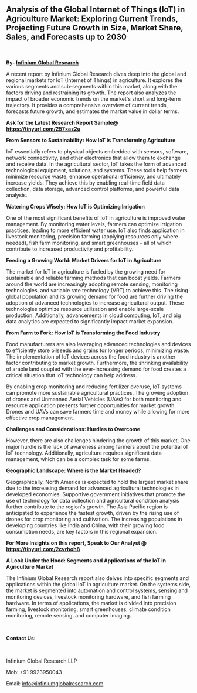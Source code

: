 <h2><strong>Analysis of the Global Internet of Things (IoT) in Agriculture Market: Exploring Current Trends, Projecting Future Growth in Size, Market Share, Sales, and Forecasts up to 2030</strong></h2>
<p>&nbsp;</p>
<p><strong>By- </strong><a href="https://www.infiniumglobalresearch.com"><strong>Infinium Global Research</strong></a></p>
<p>A recent report by Infinium Global Research dives deep into the global and regional markets for IoT (Internet of Things) in agriculture. It explores the various segments and sub-segments within this market, along with the factors driving and restraining its growth. The report also analyzes the impact of broader economic trends on the market's short and long-term trajectory. It provides a comprehensive overview of current trends, forecasts future growth, and estimates the market value in dollar terms.</p>
<p><strong>Ask for the Latest Research Report Sample@ </strong><a href="https://tinyurl.com/257xaz2u"><strong>https://tinyurl.com/257xaz2u</strong></a></p>
<p><strong>From Sensors to Sustainability: How IoT is Transforming Agriculture</strong></p>
<p>IoT essentially refers to physical objects embedded with sensors, software, network connectivity, and other electronics that allow them to exchange and receive data. In the agricultural sector, IoT takes the form of advanced technological equipment, solutions, and systems. These tools help farmers minimize resource waste, enhance operational efficiency, and ultimately increase yields. They achieve this by enabling real-time field data collection, data storage, advanced control platforms, and powerful data analysis.</p>
<p><strong>Watering Crops Wisely: How IoT is Optimizing Irrigation</strong></p>
<p>One of the most significant benefits of IoT in agriculture is improved water management. By monitoring water levels, farmers can optimize irrigation practices, leading to more efficient water use. IoT also finds application in livestock monitoring, precision farming (applying resources only where needed), fish farm monitoring, and smart greenhouses &ndash; all of which contribute to increased productivity and profitability.</p>
<p><strong>Feeding a Growing World: Market Drivers for IoT in Agriculture</strong></p>
<p>The market for IoT in agriculture is fueled by the growing need for sustainable and reliable farming methods that can boost yields. Farmers around the world are increasingly adopting remote sensing, monitoring technologies, and variable rate technology (VRT) to achieve this. The rising global population and its growing demand for food are further driving the adoption of advanced technologies to increase agricultural output. These technologies optimize resource utilization and enable large-scale production. Additionally, advancements in cloud computing, IoT, and big data analytics are expected to significantly impact market expansion.</p>
<p><strong>From Farm to Fork: How IoT is Transforming the Food Industry</strong></p>
<p>Food manufacturers are also leveraging advanced technologies and devices to efficiently store oilseeds and grains for longer periods, minimizing waste. The implementation of IoT devices across the food industry is another factor contributing to market growth. Furthermore, the shrinking availability of arable land coupled with the ever-increasing demand for food creates a critical situation that IoT technology can help address.</p>
<p>By enabling crop monitoring and reducing fertilizer overuse, IoT systems can promote more sustainable agricultural practices. The growing adoption of drones and Unmanned Aerial Vehicles (UAVs) for both monitoring and resource application presents further opportunities for market growth. Drones and UAVs can save farmers time and money while allowing for more effective crop management.</p>
<p><strong>Challenges and Considerations: Hurdles to Overcome</strong></p>
<p>However, there are also challenges hindering the growth of this market. One major hurdle is the lack of awareness among farmers about the potential of IoT technology. Additionally, agriculture requires significant data management, which can be a complex task for some farms.</p>
<p><strong>Geographic Landscape: Where is the Market Headed?</strong></p>
<p>Geographically, North America is expected to hold the largest market share due to the increasing demand for advanced agricultural technologies in developed economies. Supportive government initiatives that promote the use of technology for data collection and agricultural condition analysis further contribute to the region's growth. The Asia Pacific region is anticipated to experience the fastest growth, driven by the rising use of drones for crop monitoring and cultivation. The increasing populations in developing countries like India and China, with their growing food consumption needs, are key factors in this regional expansion.</p>
<p><strong>For More Insights on this report, Speak to Our Analyst @ </strong><a href="https://tinyurl.com/2cvrhoh8"><strong>https://tinyurl.com/2cvrhoh8</strong></a></p>
<p><strong>A Look Under the Hood: Segments and Applications of the IoT in Agriculture Market</strong></p>
<p>The Infinium Global Research report also delves into specific segments and applications within the global IoT in agriculture market. On the systems side, the market is segmented into automation and control systems, sensing and monitoring devices, livestock monitoring hardware, and fish farming hardware. In terms of applications, the market is divided into precision farming, livestock monitoring, smart greenhouses, climate condition monitoring, remote sensing, and computer imaging.</p>
<p>&nbsp;</p>
<p><strong>Contact Us:</strong></p>
<p>&nbsp;</p>
<p>Infinium Global Research LLP</p>
<p>Mob: +91 9923950043</p>
<p>Email: <a href="mailto:info@infiniumglobalresearch.com">info@infiniumglobalresearch.com</a></p>